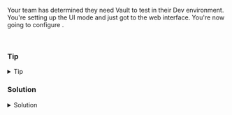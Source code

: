 Your team has determined they need Vault to test in their Dev environment. You're setting up the UI mode and just got to the web interface. You're now going to configure . 



<br>

### Tip

<details>
<summary>Tip</summary>

[Getting started with the UI](https://developer.hashicorp.com/vault/tutorials/getting-started-ui/getting-started-ui)

</details>

### Solution
<details>
<summary>Solution</summary>

Follow along from Step 5 of the above link to continue, or see below.

Expand out the left frame, as you no longer need the cli to the right.

In your UI choose to "Create a new Raft Cluster"

![raft_storage](../assets/raft_storage.png)

Enter 5 in Key shares and 3 in Key thresholds

![raft_keys](../assets/raft_keys.png)

Click Initialize

You will see the unseal keys and must select to download them. They will become a .json doc in your downloads folder. It should look like this

![keys_example](../assets/keys_example.png)

You will unseal the vault using 3 of the 5 keys. (Any 3 will do). Repeat this step 3 times.

![unseal](../assets/unseal.png)

Next, you must present the root token from your downloaded file.

![root_token](../assets/root_token.png)

Once you hit "Sign In" you will be presented with the WEB UI Wizard.

Let the wizard show you around the interface and then you're done.

</details>